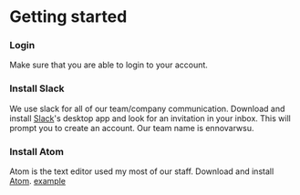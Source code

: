 # Getting started

### Login
Make sure that you are able to login to your account.

### Install Slack
We use slack for all of our team/company communication.
Download and install [Slack](https://slack.com/downloads)'s desktop app and look for an invitation in your inbox. This will prompt you to create an account. Our team name is ennovarwsu.

### Install Atom
Atom is the text editor used my most of our staff.
Download and install [Atom](https://atom.io/).
<a href="http://example.com/" target="_blank">example</a>
